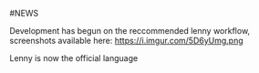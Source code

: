 #NEWS

Development has begun on the reccommended lenny workflow, screenshots available here:
https://i.imgur.com/5D6yUmg.png

Lenny is now the official language
